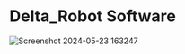 # Delta_Robot Software

![Screenshot 2024-05-23 163247](https://github.com/Vikeesalunkhe/Delta_Robot/assets/117392336/b6a5daa2-7256-4f7e-befb-96a9afedf37b)
